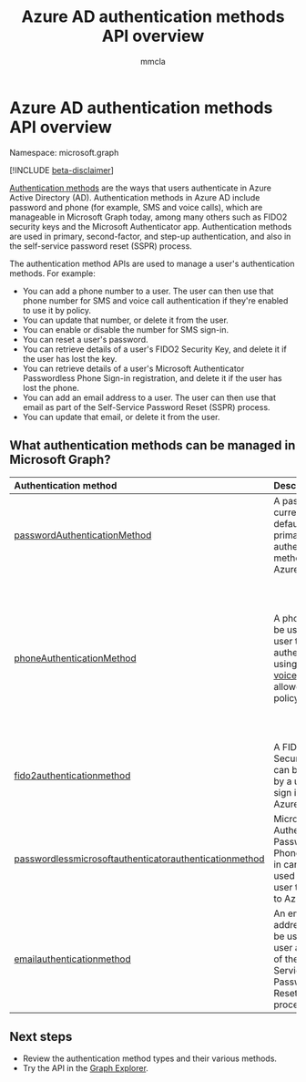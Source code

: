 ﻿---
title: "Azure AD authentication methods API overview"
description: "Authentication methods are how users authenticate in Azure AD."
localization_priority: Normal
author: "mmcla"
ms.prod: "microsoft-identity-platform"
doc_type: "conceptualPageType"
---

# Azure AD authentication methods API overview

Namespace: microsoft.graph

[!INCLUDE [beta-disclaimer](../../includes/beta-disclaimer.md)]

[Authentication methods](/azure/active-directory/authentication/concept-authentication-methods) are the ways that users authenticate in Azure Active Directory (AD). Authentication methods in Azure AD include password and phone (for example, SMS and voice calls), which are manageable in Microsoft Graph today, among many others such as FIDO2 security keys and the Microsoft Authenticator app. Authentication methods are used in primary, second-factor, and step-up authentication, and also in the self-service password reset (SSPR) process.

The authentication method APIs are used to manage a user's authentication methods. For example:

* You can add a phone number to a user. The user can then use that phone number for SMS and voice call authentication if they're enabled to use it by policy.
* You can update that number, or delete it from the user.
* You can enable or disable the number for SMS sign-in.
* You can reset a user's password.
* You can retrieve details of a user's FIDO2 Security Key, and delete it if the user has lost the key.
* You can retrieve details of a user's Microsoft Authenticator Passwordless Phone Sign-in registration, and delete it if the user has lost the phone.
* You can add an email address to a user. The user can then use that email as part of the Self-Service Password Reset (SSPR) process.
* You can update that email, or delete it from the user.

## What authentication methods can be managed in Microsoft Graph?

| Authentication method                                                                                               | Description                                                                                                                                                                                                     | Examples                                                                                                                                              |
| :------------------------------------------------------------------------------------------------------------------ | :-------------------------------------------------------------------------------------------------------------------------------------------------------------------------------------------------------------- | :---------------------------------------------------------------------------------------------------------------------------------------------------- |
| [passwordAuthenticationMethod](passwordauthenticationmethod.md)                                                     | A password is currently the default primary authentication method in Azure AD.                                                                                                                                  | Reset a user's password                                                                                                                               |
| [phoneAuthenticationMethod](phoneauthenticationmethod.md)                                                           | A phone can be used by a user to authenticate using [SMS or voice calls](https://docs.microsoft.com/azure/active-directory/authentication/concept-authentication-methods#phone-options) (as allowed by policy). | See a user's authentication phone numbers. Add, update, or remove a phone number to a user. Enable or disable a primary mobile phone for SMS sign-in. |
| [fido2authenticationmethod](fido2authenticationmethod.md)                                                           | A FIDO2 Security Key can be used by a user to sign in to Azure AD.                                                                                                                                              | Delete a lost FIDO2 Security Key.                                                                                                                     |
| [passwordlessmicrosoftauthenticatorauthenticationmethod](passwordlessmicrosoftauthenticatorauthenticationmethod.md) | Microsoft Authenticator Passwordless Phone Sign-in can be used by a user to sign in to Azure AD                                                                                                                 | Delete a Passwordless Phone Sign-in authentication method.                                                                                            |
| [emailauthenticationmethod](emailauthenticationmethod.md)                                                           | An email address can be user by a user as part of the Self-Service Password Reset (SSPR) process.                                                                                                               | See a user's authentication email address. Add, update, or remove an email address to a user.                                                         |

## Next steps

* Review the authentication method types and their various methods.
* Try the API in the [Graph Explorer](https://developer.microsoft.com/graph/graph-explorer).
